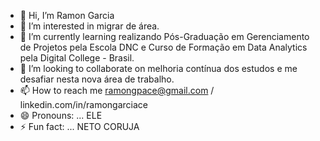 - 👋 Hi, I’m Ramon Garcia
- 👀 I’m interested in migrar de área. 
- 🌱 I’m currently learning realizando Pós-Graduação em Gerenciamento de Projetos pela Escola DNC e Curso de Formação em Data Analytics pela Digital College - Brasil.
- 💞️ I’m looking to collaborate on melhoria contínua dos estudos e me desafiar nesta nova área de trabalho.
- 📫 How to reach me ramongpace@gmail.com / linkedin.com/in/ramongarciace
- 😄 Pronouns: ... ELE 
- ⚡ Fun fact: ... NETO CORUJA 

<!---
RamonGarciaCE/RamonGarciaCE is a ✨ special ✨ repository because its `README.md` (this file) appears on your GitHub profile.
You can click the Preview link to take a look at your changes.
--->
